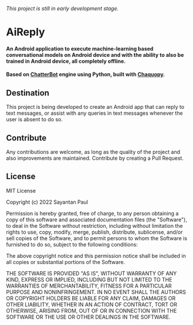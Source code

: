 *This project is still in early development stage.*

# AiReply

#### An Android application to execute machine-learning based conversational models on Android device and with the ability to also be trained in Android device, all completely offline.
#### Based on [ChatterBot](https://github.com/gunthercox/ChatterBot) engine using Python, built with [Chaquopy](https://chaquo.com).

## Destination

This project is being developed to create an Android app that can reply to text messages, or assist with any queries in text messages whenever the user is absent to do so.

## Contribute

Any contributions are welcome, as long as the quality of the project and also improvements are maintained.
Contribute by creating a Pull Request.

## License

MIT License

Copyright (c) 2022 Sayantan Paul

Permission is hereby granted, free of charge, to any person obtaining a copy
of this software and associated documentation files (the "Software"), to deal
in the Software without restriction, including without limitation the rights
to use, copy, modify, merge, publish, distribute, sublicense, and/or sell
copies of the Software, and to permit persons to whom the Software is
furnished to do so, subject to the following conditions:

The above copyright notice and this permission notice shall be included in all
copies or substantial portions of the Software.

THE SOFTWARE IS PROVIDED "AS IS", WITHOUT WARRANTY OF ANY KIND, EXPRESS OR
IMPLIED, INCLUDING BUT NOT LIMITED TO THE WARRANTIES OF MERCHANTABILITY,
FITNESS FOR A PARTICULAR PURPOSE AND NONINFRINGEMENT. IN NO EVENT SHALL THE
AUTHORS OR COPYRIGHT HOLDERS BE LIABLE FOR ANY CLAIM, DAMAGES OR OTHER
LIABILITY, WHETHER IN AN ACTION OF CONTRACT, TORT OR OTHERWISE, ARISING FROM,
OUT OF OR IN CONNECTION WITH THE SOFTWARE OR THE USE OR OTHER DEALINGS IN THE
SOFTWARE.
